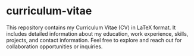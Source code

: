 # curriculum-vitae
This repository contains my Curriculum Vitae (CV) in  LaTeX format. It includes detailed information about my education, work experience, skills, projects, and contact information. Feel free to explore and reach out for collaboration opportunities or inquiries.
